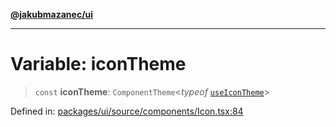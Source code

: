 [**@jakubmazanec/ui**](../README.md)

---

# Variable: iconTheme

> `const` **iconTheme**: `ComponentTheme`\<_typeof_ [`useIconTheme`](../functions/useIconTheme.md)\>

Defined in:
[packages/ui/source/components/Icon.tsx:84](https://github.com/jakubmazanec/tools/blob/4a8f82fa13ce52bb52e412e9ac98b543cce14fc2/packages/ui/source/components/Icon.tsx#L84)
